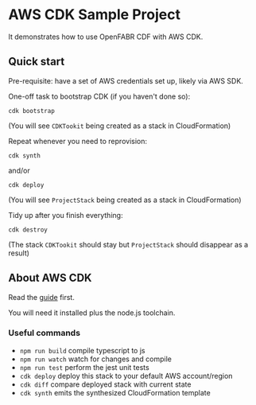 # AWS CDK Sample Project

It demonstrates how to use OpenFABR CDF with AWS CDK.

## Quick start

Pre-requisite: have a set of AWS credentials set up, likely via AWS SDK.

One-off task to bootstrap CDK (if you haven't done so):

```
cdk bootstrap
```

(You will see `CDKTookit` being created as a stack in CloudFormation)

Repeat whenever you need to reprovision:

```
cdk synth
```
and/or
```
cdk deploy
```

(You will see `ProjectStack` being created as a stack in CloudFormation)

Tidy up after you finish everything:

```
cdk destroy
```

(The stack `CDKTookit` should stay but `ProjectStack` should disappear as a result)

## About AWS CDK

Read the [guide](https://docs.aws.amazon.com/cdk/v2/guide/home.html) first.

You will need it installed plus the node.js toolchain.

### Useful commands

* `npm run build`   compile typescript to js
* `npm run watch`   watch for changes and compile
* `npm run test`    perform the jest unit tests
* `cdk deploy`      deploy this stack to your default AWS account/region
* `cdk diff`        compare deployed stack with current state
* `cdk synth`       emits the synthesized CloudFormation template
